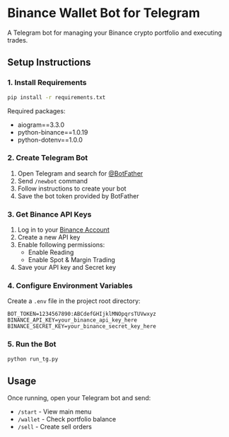# Binance Wallet Bot for Telegram

A Telegram bot for managing your Binance crypto portfolio and executing trades.

## Setup Instructions

### 1. Install Requirements

```bash
pip install -r requirements.txt
```

Required packages:
- aiogram==3.3.0
- python-binance==1.0.19
- python-dotenv==1.0.0

### 2. Create Telegram Bot

1. Open Telegram and search for [@BotFather](https://t.me/BotFather)
2. Send `/newbot` command
3. Follow instructions to create your bot
4. Save the bot token provided by BotFather

### 3. Get Binance API Keys

1. Log in to your [Binance Account](https://www.binance.com/en/my/settings/api-management)
2. Create a new API key
3. Enable following permissions:
   - Enable Reading
   - Enable Spot & Margin Trading
4. Save your API key and Secret key

### 4. Configure Environment Variables

Create a `.env` file in the project root directory:

```env
BOT_TOKEN=1234567890:ABCdefGHIjklMNOpqrsTUVwxyz
BINANCE_API_KEY=your_binance_api_key_here
BINANCE_SECRET_KEY=your_binance_secret_key_here
```

### 5. Run the Bot

```bash
python run_tg.py
```

## Usage

Once running, open your Telegram bot and send:
- `/start` - View main menu
- `/wallet` - Check portfolio balance
- `/sell` - Create sell orders
